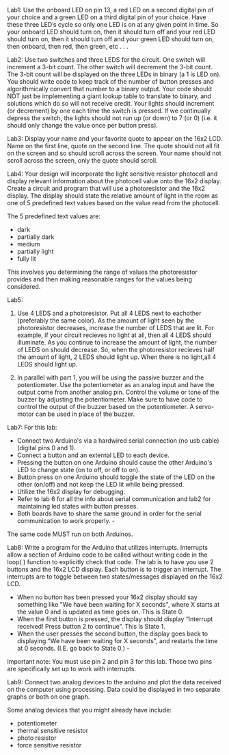 Lab1: 
Use the onboard LED on pin 13, a red LED on a second digital pin of your choice and a green LED on a third
digital pin of your choice.
Have these three LED’s cycle so only one LED is on at any given point in time. So your onboard LED should turn
on, then it should turn off and your red LED should turn on, then it should turn off and your green LED should turn
on, then onboard, then red, then green, etc . . .


Lab2:
Use two switches and three LEDS for the circuit. One switch will increment a 3-bit count. The other switch will decrement
the 3-bit count. The 3-bit count will be displayed on the three LEDs in binary (a 1 is LED on).
You should write code to keep track of the number of button presses and algorithmically convert that
number to a binary output. Your code should NOT just be implementing a giant lookup table to translate
to binary, and solutions which do so will not receive credit.
Your lights should increment (or decrement) by one each time the switch is pressed. If we continually
depress the switch, the lights should not run up (or down) to 7 (or 0) (i.e. it should only change the value once per 
button press).


Lab3:
Display your name and your favorite quote to appear on the 16x2 LCD. Name on the first line, quote on the second line.
The quote should not all fit on the screen and so should scroll across the screen. Your name should not scroll across the 
screen, only the quote should scroll.


Lab4:
Your design will incorporate the light sensitive resistor photocell and display relevant information about the photocell 
value onto the 16x2 display.
Create a circuit and program that will use a photoresistor and the 16x2 display.
The display should state the relative amount of light in the room as one of 5 predefined text values based on the value 
read from the photocell. 

The 5 predefined text values are:
  - dark
  - partially dark
  - medium
  - partially light
  - fully lit 

This involves you determining the range of values the photoresistor provides and then making reasonable ranges for the 
values being considered.


Lab5: 
1. Use 4 LEDS and a photoresistor. Put all 4 LEDS next to eachother (preferably the same color). As the amount of light 
seen by the photoresistor decreases, increase the number of LEDS that are lit. For example, if your circuit recieves no 
light at all, then all 4 LEDS should illuminate. As you continue to increase the amount of light, the number of LEDS on
should decrease. So, when the photoresistor recieves half the amount of light, 2 LEDS should light up. When there is no 
light,all 4 LEDS should light up.

2. In parallel with part 1, you will be using the passive buzzer and the potentiometer. Use the potentiometer as an analog 
input and have the output come from another analog pin. Control the volume or tone of the buzzer by adjusting the 
potentiometer. Make sure to have code to control the output of the buzzer based on the potentiometer.
A servo-motor can be used in place of the buzzer.


Lab7: 
For this lab:
  - Connect two Arduino's via a hardwired serial connection (no usb cable) (digital pins 0 and 1).
  - Connect a button and an external LED to each device.
  - Pressing the button on one Arduino should cause the other Arduino's LED to change state (on to off, or off to on).
  - Button press on one Arduino should toggle the state of the LED on the other (on/off) and not keep the LED lit while 
    being pressed.
  - Utilize the 16x2 display for debugging.
  - Refer to lab 6 for all the info about serial communication and lab2 for maintaining led states with button presses.
  - Both boards have to share the same ground in order for the serial communication to work properly. -
  
The same code MUST run on both Arduinos.


Lab8: 
Write a program for the Arduino that utilizes interrupts. Interrupts allow a section of Arduino code to be called without 
writing code in the loop( ) function to explicitly check that code.
The lab is to have you use 2 buttons and the 16x2 LCD display. Each button is to trigger an interrupt. 
The interrupts are to toggle between two states/messages displayed on the 16x2 LCD.

- When no button has been pressed your 16x2 display should say something like "We have been waiting for X seconds", where 
  X starts at the value 0 and is updated as time goes on. This is State 0.
- When the first button is pressed, the display should display “Interrupt received! Press button 2 to continue”. This is 
  State 1.
- When the user presses the second button, the display goes back to displaying "We have been waiting for X seconds", and 
  restarts the time at 0 seconds. (I.E. go back to State 0.) -
  
Important note: You must use pin 2 and pin 3 for this lab. Those two pins are specifically set up to work with interrupts.


Lab9:
Connect two analog devices to the arduino and plot the data received on the computer using processing.
Data could be displayed in two separate graphs or both on one graph.

Some analog devices that you might already have include:
  - potentiometer
  - thermal sensitive resistor
  - photo resistor
  - force sensitive resistor
